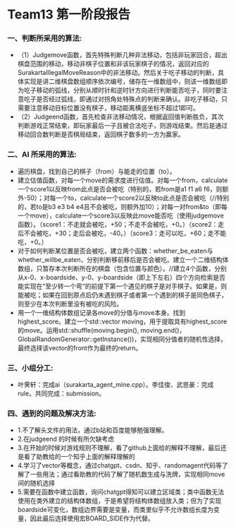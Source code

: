 # Team13 第一阶段报告

### 一、判断所采用的算法:
- （1）Judgemove函数，首先特殊判断几种非法移动，包括非玩家回合，超出棋盘范围的移动，移动非棋子位置和非该玩家棋子的情况，返回对应的SurakartaIllegalMoveReason中的非法移动。然后关于吃子移动的判断，具体实现是讲二维棋盘数组顺序依次编号，储存在一维数组中，则该一维数组即为吃子移动的弧线，分别从顺时针和逆时针方向进行判断能否吃子，同时要注意吃子是否经过弧线，即通过对拐角处特殊点的判断来确认。非吃子移动，只需要注意移动目标位置没有棋子，移动距离横竖坐标不超过1即可。
- （2）Judgeend函数，首先检查非法移动情况，根据返回值判断胜负，其次判断游戏正常结束，即玩家最后一子且被合法吃子，则游戏结束。然后是通过移动回合数判断是否棋局结束，返回棋子数多的一方为赢家。

### 二、AI 所采用的算法:
- 遍历棋盘，找到自己的棋子（from）与能走的位置（to）。
- 建立估值函数，对每一个move的需求度进行估值。对每一个from，calculate一个score1以反映from此点是否会被吃（特别的，若from是a1 f1 a6 f6，则额外-50）；对每一个to，calculate一个score2以反映to此点是否会被吃（//特别的，若to是b3 e3 b4 e4且不会被吃，则额外加10）；对每一对from&to（即每一个move），calculate一个score3以反映此move能否吃（使用judgemove函数）。（score1：不走就会被吃，+50；不走不会被吃，+0。）（score2：走后不会被吃，+30；走后会被吃，-40。）（score3：走可以吃，+60；走不能吃，+0。）
- 对于如何判断某位置是否会被吃，建立两个函数：whether_be_eaten与whether_willbe_eaten，分别判断移前移后是否会被吃。建立一个二维结构体数组，只暂存本次判断所在的棋盘（包含位置与颜色）。//建立4个函数，分别从x-0、x-boardside、y-0、y-boardside（即上下左右）四个方向检索是否能实现在“至少转一个弯“的前提下第一个遇见的棋子是对手棋子。如果是，则能被吃；如果在回到原点后仍未遇到棋子或者第一个遇到的棋子是同色棋子，则至少在本次判断里没有被吃的风险。
- 用一个一维结构体数组记录各move的分值与move本身。找到highest_score。建立一个std::vector<SurakartaMove> moving，用于提取具有highest_score的move。运用std::shuffle(moving.begin(), moving.end()，GlobalRandomGenerator::getInstance())，实现相同分值者的随机性选择，最终选择该vector的front作为最终的return。

### 三、小组分工:
- 叶霁轩：完成ai（surakarta_agent_mine.cpp）。李佳俊、武思豪：完成rule。共同完成：submission。

### 四、遇到的问题及解决方法:
- 1.不了解<memory>头文件的用法，通过b站和百度能够勉强理解。
- 2.在judgeend 的时候有所欠缺考虑
- 3.在开始的时候对游戏规则不理解，看了github上面给的解释不理解，最后还是看了助教给的一个知乎上面的解释理解的
- 4.学习了vector等概念，通过chatgpt、csdn、知乎、randomagent代码等了解了一些用法；通过看助教的代码了解了随机数生成与洗牌，实现相同move间的随机选择
- 5.需要在函数中建立函数，询问chatgpt得知可以建立区域类；类中函数无法使用在类外建立的结构体数组，于是希望将结构体数组放入类；但为了实现boardside可变化，数组边界需要是变量，而类里似乎不允许数组长度为变量，因此最后选择使用宏BOARD_SIDE作为代替。





